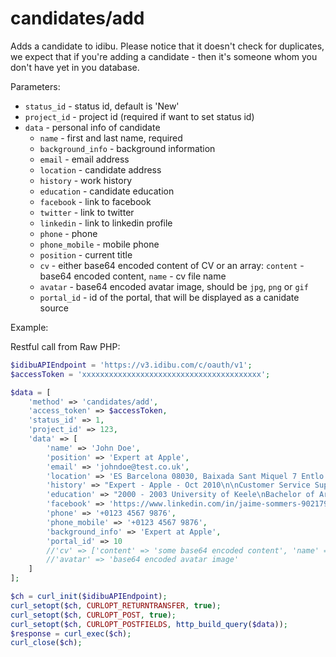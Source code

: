 candidates/add
===

Adds a candidate to idibu.
Please notice that it doesn't check for duplicates, we expect that if you're adding a candidate - then it's someone whom you don't have yet in you database.

Parameters:
 * `status_id` - status id, default is 'New'
 * `project_id` - project id (required if want to set status id)
 * `data` - personal info of candidate
   * `name` - first and last name, required
   * `background_info` - background information
   * `email` - email address
   * `location` - candidate address
   * `history` - work history
   * `education` - candidate education
   * `facebook` - link to facebook
   * `twitter` - link to twitter
   * `linkedin` - link to linkedin profile
   * `phone` - phone
   * `phone_mobile` - mobile phone
   * `position` - current title
   * `cv` - either base64 encoded content of CV or an array: `content` - base64 encoded content, `name` - cv file name
   * `avatar` - base64 encoded avatar image, should be `jpg`, `png` or `gif`
   * `portal_id` - id of the portal, that will be displayed as a canidate source

Example:

Restful call from Raw PHP:
```php
$idibuAPIEndpoint = 'https://v3.idibu.com/c/oauth/v1';
$accessToken = 'xxxxxxxxxxxxxxxxxxxxxxxxxxxxxxxxxxxxxxxx';

$data = [
    'method' => 'candidates/add',
    'access_token' => $accessToken,
    'status_id' => 1,
    'project_id' => 123,
    'data' => [
        'name' => 'John Doe',
        'position' => 'Expert at Apple',
        'email' => 'johndoe@test.co.uk',
        'location' => 'ES Barcelona 08030, Baixada Sant Miquel 7 Entlo 3',
        'history' => "Expert - Apple - Oct 2010\n\nCustomer Service Support/Administration - from Jan 2010 to Aug 2010",
        'education' => "2000 - 2003 University of Keele\nBachelor of Arts\n\n1998 - 2000 Keele College of F.E.\nBTECin Media\n\n1993 - 1998 King Charles School\n9 GCSE's Grades",
        'facebook' => 'https://www.linkedin.com/in/jaime-sommers-902179a7/',
        'phone' => '+0123 4567 9876',
        'phone_mobile' => '+0123 4567 9876',
        'background_info' => 'Expert at Apple',
        'portal_id' => 10
        //'cv' => ['content' => 'some base64 encoded content', 'name' => 'JohnDoe.pdf'],
        //'avatar' => 'base64 encoded avatar image'
    ]
];

$ch = curl_init($idibuAPIEndpoint);
curl_setopt($ch, CURLOPT_RETURNTRANSFER, true);
curl_setopt($ch, CURLOPT_POST, true);
curl_setopt($ch, CURLOPT_POSTFIELDS, http_build_query($data));
$response = curl_exec($ch);
curl_close($ch);
```
